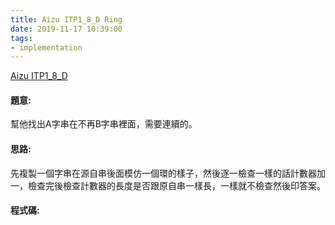 ```yaml
---
title: Aizu ITP1_8_D Ring
date: 2019-11-17 10:39:00
tags:
- implementation
---
```

[Aizu ITP1_8_D](http://judge.u-aizu.ac.jp/onlinejudge/description.jsp?id=ITP1_8_D)
<!-- more -->

#### 題意:
幫他找出A字串在不再B字串裡面，需要連續的。

#### 思路:
先複製一個字串在源自串後面模仿一個環的樣子，然後逐一檢查一樣的話計數器加一，檢查完後檢查計數器的長度是否跟原自串一樣長，一樣就不檢查然後印答案。

#### 程式碼:
<script src="https://gist.github.com/Daviswww/fa4b745d816d676bac397dcd0d05b2bd.js"></script>